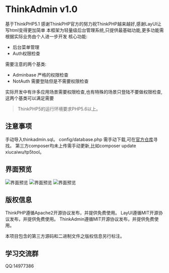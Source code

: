 ThinkAdmin v1.0
===============

基于ThinkPHP5.1 感谢ThinkPHP官方的努力祝ThinkPHP越来越好,感谢LayUI让写html变得更加简单
本框架为轻量级后台管理系统,只提供最基础功能,更多功能需根据实际业务由个人进一步开发
核心功能:

 + 后台菜单管理
 + Auth权限检查

需要注意的两个基类:

 + Adminbase 严格的权限检查
 + NotAuth 需要登陆但是不需要权限检查
 
实际开发中有许多应用场景需要权限检查,也有特殊的场景只登陆不要做权限检查,这两个基类可以满足需要
 
> ThinkPHP5的运行环境要求PHP5.6以上。

## 注意事项

手动导入thinkadmin.sql。
config/database.php 需手动下载,可在[官方仓库](https://github.com/top-think/think.git "")寻找。
第三方composer均未上传需手动更新,比如composer update xiucaiwu/tp5tool。

## 界面预览

![界面预览](https://gitee.com/bullet/thinkadmin/raw/master/screenshots/20180516182602.png "截图1")
![界面预览](https://gitee.com/bullet/thinkadmin/raw/master/screenshots/20180516182636.png "截图2")
![界面预览](https://gitee.com/bullet/thinkadmin/raw/master/screenshots/20180516182712.png "截图3")

## 版权信息

ThinkPHP遵循Apache2开源协议发布，并提供免费使用。
LayUI遵循MIT开源协议发布，并提供免费使用。
ThinkAdmin遵循MIT开源协议发布，并提供免费使用。

本项目包含的第三方源码和二进制文件之版权信息另行标注。

## 学习交流群

QQ:14977386